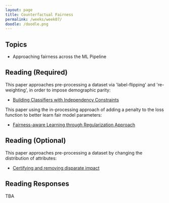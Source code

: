 ```yaml
---
layout: page
title: Counterfactual Fairness
permalink: /weeks/week07/
doodle: /doodle.png
---
```


## Topics

* Approaching fairness across the ML Pipeline

## Reading (Required)

This paper approaches pre-processing a dataset via 'label-flipping'
and 're-weighting', in order to impose demographic parity:

* [Building Classifiers with Independency Constraints](https://www.win.tue.nl/~mpechen/publications/pubs/CaldersICDM09.pdf)

This paper using the in-processing approach of adding a penalty to the
loss function to better learn fair model parameters:

* [Fairness-aware Learning through Regularization Approach](https://www.kamishima.net/archive/2011-ws-icdm_padm.pdf)

## Reading (Optional)

This paper approaches pre-processing a dataset by changing the
distribution of attributes:

* [Certifying and removing disparate impact](https://arxiv.org/pdf/1412.3756.pdf)


## Reading Responses

TBA
